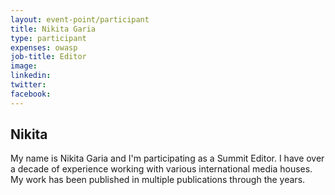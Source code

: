 ```yaml
---
layout: event-point/participant
title: Nikita Garia
type: participant
expenses: owasp
job-title: Editor
image: 
linkedin:
twitter: 
facebook:
---
```


## Nikita

My name is Nikita Garia and I'm participating as a Summit Editor. I have over a decade of experience working with various international media houses. My work has been published in multiple publications through the years.

